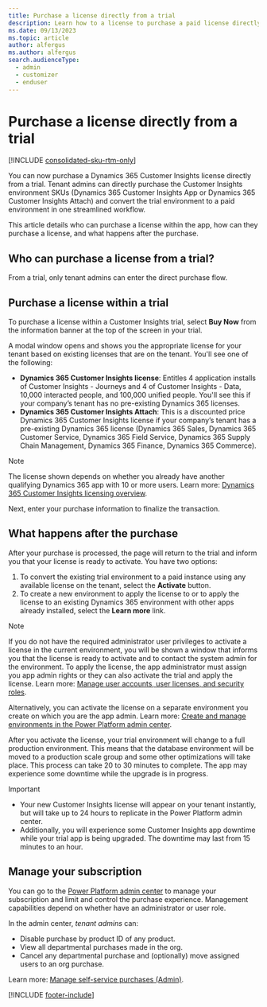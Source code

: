 ```yaml
---
title: Purchase a license directly from a trial
description: Learn how to a license to purchase a paid license directly within a Dynamics 365 Customer Insights trial.
ms.date: 09/13/2023
ms.topic: article
author: alfergus
ms.author: alfergus
search.audienceType: 
  - admin
  - customizer
  - enduser
---
```


# Purchase a license directly from a trial

[!INCLUDE [consolidated-sku-rtm-only](./includes/consolidated-sku-rtm-only.md)]

You can now purchase a Dynamics 365 Customer Insights license directly from a trial. Tenant admins can directly purchase the Customer Insights environment SKUs (Dynamics 365 Customer Insights App or Dynamics 365 Customer Insights Attach) and convert the trial environment to a paid environment in one streamlined workflow.

This article details who can purchase a license within the app, how can they purchase a license, and what happens after the purchase.

## Who can purchase a license from a trial?

From a trial, only tenant admins can enter the direct purchase flow.

## Purchase a license within a trial

To purchase a license within a Customer Insights trial, select **Buy Now** from the information banner at the top of the screen in your trial.

A modal window opens and shows you the appropriate license for your tenant based on existing licenses that are on the tenant. You'll see one of the following:

- **Dynamics 365 Customer Insights license**: Entitles 4 application installs of Customer Insights - Journeys and 4 of Customer Insights - Data, 10,000 interacted people, and 100,000 unified people. You'll see this if your company’s tenant has no pre-existing Dynamics 365 licenses.
- **Dynamics 365 Customer Insights Attach**: This is a discounted price Dynamics 365 Customer Insights license if your company’s tenant has a pre-existing Dynamics 365 license (Dynamics 365 Sales, Dynamics 365 Customer Service, Dynamics 365 Field Service, Dynamics 365 Supply Chain Management, Dynamics 365 Finance, Dynamics 365 Commerce).

> [!NOTE]
> The license shown depends on whether you already have another qualifying Dynamics 365 app with 10 or more users. Learn more: [Dynamics 365 Customer Insights licensing overview](marketing-license.md).

Next, enter your purchase information to finalize the transaction.

## What happens after the purchase

After your purchase is processed, the page will return to the trial and inform you that your license is ready to activate. You have two options:

1. To convert the existing trial environment to a paid instance using any available license on the tenant, select the **Activate** button.
1. To create a new environment to apply the license to or to apply the license to an existing Dynamics 365 environment with other apps already installed, select the **Learn more** link.

> [!NOTE]
> If you do not have the required administrator user privileges to activate a license in the current environment, you will be shown a window that informs you that the license is ready to activate and to contact the system admin for the environment. To apply the license, the app administrator must assign you app admin rights or they can also activate the trial and apply the license. Learn more: [Manage user accounts, user licenses, and security roles](admin-users-licenses-roles.md).
>
> Alternatively, you can activate the license on a separate environment you create on which you are the app admin. Learn more: [Create and manage environments in the Power Platform admin center](/power-platform/admin/create-environment).

After you activate the license, your trial environment will change to a full production environment. This means that the database environment will be moved to a production scale group and some other optimizations will take place. This process can take 20 to 30 minutes to complete. The app may experience some downtime while the upgrade is in progress.

> [!IMPORTANT]
> - Your new Customer Insights license will appear on your tenant instantly, but will take up to 24 hours to replicate in the Power Platform admin center. 
> - Additionally, you will experience some Customer Insights app downtime while your trial app is being upgraded. The downtime may last from 15 minutes to an hour.

## Manage your subscription

You can go to the [Power Platform admin center](https://admin.microsoft.com/) to manage your subscription and limit and control the purchase experience. Management capabilities depend on whether have an administrator or user role.

In the admin center, *tenant admins* can:
- Disable purchase by product ID of any product.
- View all departmental purchases made in the org.
- Cancel any departmental purchase and (optionally) move assigned users to an org purchase.

Learn more: [Manage self-service purchases (Admin)](/microsoft-365/commerce/subscriptions/manage-self-service-purchases-admins).

[!INCLUDE [footer-include](./includes/footer-banner.md)]
